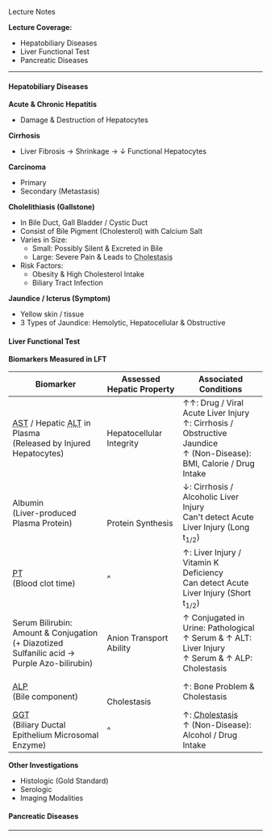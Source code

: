 Lecture Notes

**Lecture Coverage:**
- Hepatobiliary Diseases
- Liver Functional Test
- Pancreatic Diseases

---
#### **Hepatobiliary Diseases**
**Acute & Chronic Hepatitis**
- Damage & Destruction of Hepatocytes

**Cirrhosis**
- Liver Fibrosis → Shrinkage → ↓ Functional Hepatocytes

**Carcinoma**
- Primary
- Secondary (Metastasis)

**Cholelithiasis (Gallstone)**
- In Bile Duct, Gall Bladder / Cystic Duct
- Consist of Bile Pigment (Cholesterol) with Calcium Salt
- Varies in Size:
	- Small: Possibly Silent & Excreted in Bile
	- Large: Severe Pain & Leads to <abbr Title="Reduced / Obstructed Bile Flow">Cholestasis</abbr>
- Risk Factors:
	- Obesity & High Cholesterol Intake
	- Biliary Tract Infection

**Jaundice / Icterus (Symptom)**
- Yellow skin / tissue
- 3 Types of Jaundice: Hemolytic, Hepatocellular & Obstructive


#### **Liver Functional Test**
**Biomarkers Measured in LFT**

| Biomarker                                                                                                                                                      | Assessed Hepatic Property | Associated Conditions                                                                                                     |
| -------------------------------------------------------------------------------------------------------------------------------------------------------------- | ------------------------- | ------------------------------------------------------------------------------------------------------------------------- |
| <abbr Title="Aspartate Aminotransferase">AST</abbr> / Hepatic <abbr Title="Alanine Aminotransferase">ALT</abbr> in Plasma<br>(Released by Injured Hepatocytes) | Hepatocellular Integrity  | ↑↑: Drug / Viral Acute Liver Injury<br>↑: Cirrhosis / Obstructive Jaundice<br>↑ (Non-Disease): BMI, Calorie / Drug Intake |
| Albumin<br>(Liver-produced Plasma Protein)                                                                                                                     | <br><br>Protein Synthesis | ↓: Cirrhosis / Alcoholic Liver Injury<br>Can't detect Acute Liver Injury (Long t<sub>1/2</sub>)                           |
| <abbr Title="Prothrombin Time">PT</abbr><br>(Blood clot time)                                                                                                  | ^                         | ↑: Liver Injury / Vitamin K Deficiency<br>Can detect Acute Liver Injury (Short t<sub>1/2</sub>)                           |
| Serum Bilirubin: Amount & Conjugation<br>(+ Diazotized Sulfanilic acid → Purple Azo-bilirubin)                                                                 | Anion Transport Ability   | ↑ Conjugated in Urine: Pathological<br>↑ Serum & ↑ ALT: Liver Injury<br>↑ Serum & ↑ ALP: Cholestasis                      |
| <abbr Title="Alkaline Phosphatase">ALP</abbr><br>(Bile component)                                                                                              | <br><br>Cholestasis       | ↑: Bone Problem & Cholestasis                                                                                             |
| <abbr Title="Gamma-Glutamyl Transpeptidase">GGT</abbr><br>(Biliary Ductal Epithelium Microsomal Enzyme)                                                        | ^                         | ↑: <abbr Title="">Cholestasis</abbr><br>↑ (Non-Disease): Alcohol / Drug Intake                                            |

**Other Investigations**
- Histologic (Gold Standard)
- Serologic
- Imaging Modalities


#### **Pancreatic Diseases**
****